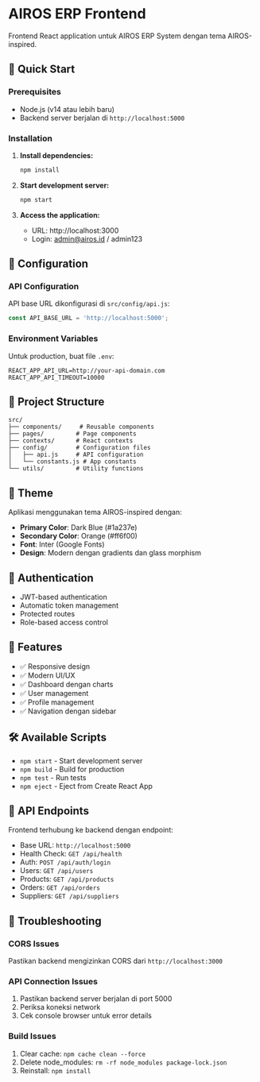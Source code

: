 # AIROS ERP Frontend

Frontend React application untuk AIROS ERP System dengan tema AIROS-inspired.

## 🚀 Quick Start

### Prerequisites
- Node.js (v14 atau lebih baru)
- Backend server berjalan di `http://localhost:5000`

### Installation

1. **Install dependencies:**
   ```bash
   npm install
   ```

2. **Start development server:**
   ```bash
   npm start
   ```

3. **Access the application:**
   - URL: http://localhost:3000
   - Login: admin@airos.id / admin123

## 🔧 Configuration

### API Configuration
API base URL dikonfigurasi di `src/config/api.js`:
```javascript
const API_BASE_URL = 'http://localhost:5000';
```

### Environment Variables
Untuk production, buat file `.env`:
```env
REACT_APP_API_URL=http://your-api-domain.com
REACT_APP_API_TIMEOUT=10000
```

## 📁 Project Structure

```
src/
├── components/     # Reusable components
├── pages/         # Page components
├── contexts/      # React contexts
├── config/        # Configuration files
│   ├── api.js     # API configuration
│   └── constants.js # App constants
└── utils/         # Utility functions
```

## 🎨 Theme

Aplikasi menggunakan tema AIROS-inspired dengan:
- **Primary Color**: Dark Blue (#1a237e)
- **Secondary Color**: Orange (#ff6f00)
- **Font**: Inter (Google Fonts)
- **Design**: Modern dengan gradients dan glass morphism

## 🔐 Authentication

- JWT-based authentication
- Automatic token management
- Protected routes
- Role-based access control

## 📱 Features

- ✅ Responsive design
- ✅ Modern UI/UX
- ✅ Dashboard dengan charts
- ✅ User management
- ✅ Profile management
- ✅ Navigation dengan sidebar

## 🛠️ Available Scripts

- `npm start` - Start development server
- `npm build` - Build for production
- `npm test` - Run tests
- `npm eject` - Eject from Create React App

## 🔗 API Endpoints

Frontend terhubung ke backend dengan endpoint:
- Base URL: `http://localhost:5000`
- Health Check: `GET /api/health`
- Auth: `POST /api/auth/login`
- Users: `GET /api/users`
- Products: `GET /api/products`
- Orders: `GET /api/orders`
- Suppliers: `GET /api/suppliers`

## 🐛 Troubleshooting

### CORS Issues
Pastikan backend mengizinkan CORS dari `http://localhost:3000`

### API Connection Issues
1. Pastikan backend server berjalan di port 5000
2. Periksa koneksi network
3. Cek console browser untuk error details

### Build Issues
1. Clear cache: `npm cache clean --force`
2. Delete node_modules: `rm -rf node_modules package-lock.json`
3. Reinstall: `npm install` 